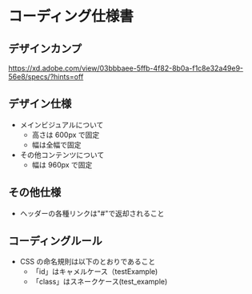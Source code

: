 # コーディング仕様書

## デザインカンプ

https://xd.adobe.com/view/03bbbaee-5ffb-4f82-8b0a-f1c8e32a49e9-56e8/specs/?hints=off

## デザイン仕様

- メインビジュアルについて
  - 高さは 600px で固定
  - 幅は全幅で固定
- その他コンテンツについて
  - 幅は 960px で固定

## その他仕様

- ヘッダーの各種リンクは"#"で返却されること

## コーディングルール

- CSS の命名規則は以下のとおりであること
  - 「id」はキャメルケース（testExample)
  - 「class」はスネークケース(test_example)
